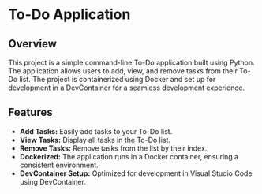 # To-Do Application

## Overview

This project is a simple command-line To-Do application built using Python. The application allows users to add, view, and remove tasks from their To-Do list. The project is containerized using Docker and set up for development in a DevContainer for a seamless development experience.

## Features

- **Add Tasks:** Easily add tasks to your To-Do list.
- **View Tasks:** Display all tasks in the To-Do list.
- **Remove Tasks:** Remove tasks from the list by their index.
- **Dockerized:** The application runs in a Docker container, ensuring a consistent environment.
- **DevContainer Setup:** Optimized for development in Visual Studio Code using DevContainer.
